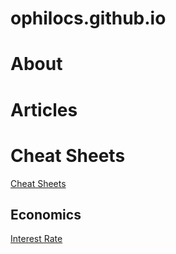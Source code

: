 # ophilocs.github.io

# About

# Articles


# Cheat Sheets

[Cheat Sheets](content/cheat-sheets)

## Economics

[Interest Rate](content\economics\interest-rates)
